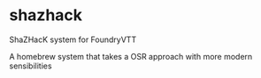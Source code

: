 # shazhack
ShaZHacK system for FoundryVTT

A homebrew system that takes a OSR approach with more modern sensibilities